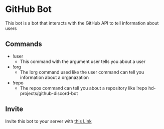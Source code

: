 # GitHub Bot

This bot is a bot that interacts with the GitHub API to tell information about users

## Commands

* !user
    * This command with the argument user tells you about a user
* !org 
    * The !org command used like the user command can tell you information about a organazation
* !repo
    * The repos command can tell you about a repository like !repo hd-projects/github-discord-bot
    
## Invite

Invite this bot to your server with [this Link](https://discord.com/oauth2/authorize?client_id=746374338575335454&scope=bot&permissions=8)
